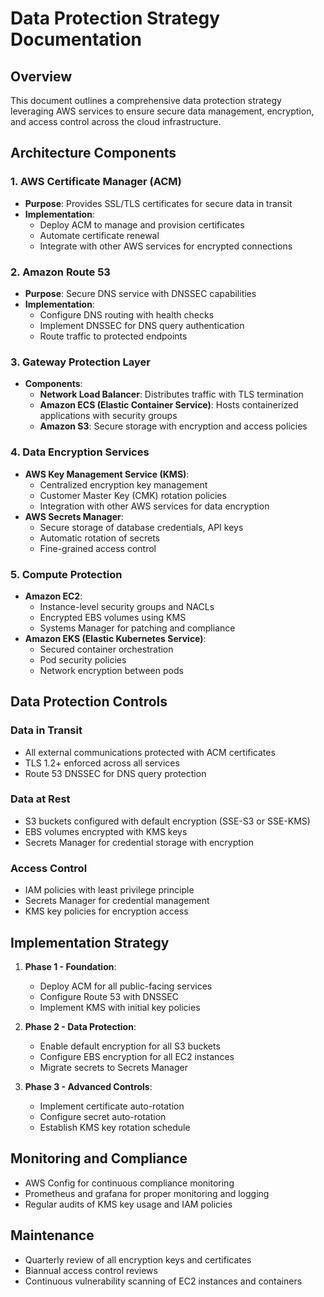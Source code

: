 # Data Protection Strategy Documentation

## Overview
This document outlines a comprehensive data protection strategy leveraging AWS services to ensure secure data management, encryption, and access control across the cloud infrastructure.

## Architecture Components

### 1. AWS Certificate Manager (ACM)
- **Purpose**: Provides SSL/TLS certificates for secure data in transit
- **Implementation**:
  - Deploy ACM to manage and provision certificates
  - Automate certificate renewal
  - Integrate with other AWS services for encrypted connections

### 2. Amazon Route 53
- **Purpose**: Secure DNS service with DNSSEC capabilities
- **Implementation**:
  - Configure DNS routing with health checks
  - Implement DNSSEC for DNS query authentication
  - Route traffic to protected endpoints

### 3. Gateway Protection Layer
- **Components**:
  - **Network Load Balancer**: Distributes traffic with TLS termination
  - **Amazon ECS (Elastic Container Service)**: Hosts containerized applications with security groups
  - **Amazon S3**: Secure storage with encryption and access policies

### 4. Data Encryption Services
- **AWS Key Management Service (KMS)**:
  - Centralized encryption key management
  - Customer Master Key (CMK) rotation policies
  - Integration with other AWS services for data encryption
- **AWS Secrets Manager**:
  - Secure storage of database credentials, API keys
  - Automatic rotation of secrets
  - Fine-grained access control

### 5. Compute Protection
- **Amazon EC2**:
  - Instance-level security groups and NACLs
  - Encrypted EBS volumes using KMS
  - Systems Manager for patching and compliance
- **Amazon EKS (Elastic Kubernetes Service)**:
  - Secured container orchestration
  - Pod security policies
  - Network encryption between pods

## Data Protection Controls

### Data in Transit
- All external communications protected with ACM certificates
- TLS 1.2+ enforced across all services
- Route 53 DNSSEC for DNS query protection

### Data at Rest
- S3 buckets configured with default encryption (SSE-S3 or SSE-KMS)
- EBS volumes encrypted with KMS keys
- Secrets Manager for credential storage with encryption

### Access Control
- IAM policies with least privilege principle
- Secrets Manager for credential management
- KMS key policies for encryption access

## Implementation Strategy

1. **Phase 1 - Foundation**:
   - Deploy ACM for all public-facing services
   - Configure Route 53 with DNSSEC
   - Implement KMS with initial key policies

2. **Phase 2 - Data Protection**:
   - Enable default encryption for all S3 buckets
   - Configure EBS encryption for all EC2 instances
   - Migrate secrets to Secrets Manager

3. **Phase 3 - Advanced Controls**:
   - Implement certificate auto-rotation
   - Configure secret auto-rotation
   - Establish KMS key rotation schedule

## Monitoring and Compliance

- AWS Config for continuous compliance monitoring
- Prometheus and grafana for proper monitoring and logging
- Regular audits of KMS key usage and IAM policies

## Maintenance

- Quarterly review of all encryption keys and certificates
- Biannual access control reviews
- Continuous vulnerability scanning of EC2 instances and containers
